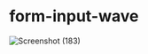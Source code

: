 # form-input-wave
![Screenshot (183)](https://user-images.githubusercontent.com/55451653/124491292-b8e6c680-ddd0-11eb-84c6-db055f5e6851.png)
